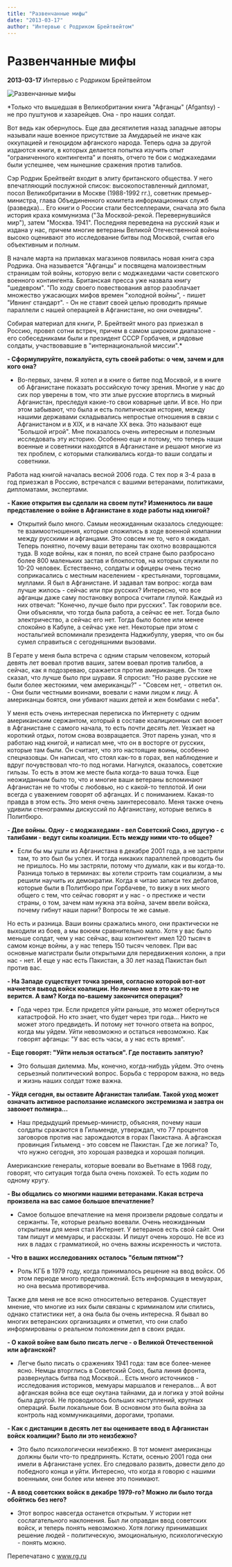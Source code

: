 ```yaml
---
title: "Развенчанные мифы"
date: "2013-03-17"
author: "Интервью с Родриком Брейтвейтом"
---
```


# Развенчанные мифы

**2013-03-17** Интервью с Родриком Брейтвейтом

![Развенчанные мифы](http://www.rg.ru/img/content/46/35/87/breit.jpg)

*Только что вышедшая в Великобритании книга "Афганцы" (Afgantsy) - не про пуштунов и хазарейцев. Она - про наших солдат.

Вот ведь как обернулось. Еще два десятилетия назад западные авторы называли наше военное присутствие за Амударьей не иначе как оккупацией и геноцидом афганского народа. Теперь одна за другой издаются книги, в которых делается попытка изучить опыт "ограниченного контингента" и понять, отчего те бои с моджахедами были успешнее, чем нынешние сражения против талибов.

Сэр Родрик Брейтвейт входит в элиту британского общества. У него впечатляющий послужной список: высокопоставленный дипломат, посол Великобритании в Москве (1988-1992 гг.), советник премьер-министра, глава Объединенного комитета информационных служб (разведка)... Его книги о России стали бестселлерами, сначала это была история краха коммунизма ("За Москвой-рекой. Перевернувшийся мир"), затем "Москва. 1941". Последняя переведена на русский язык и издана у нас, причем многие ветераны Великой Отечественной войны высоко оценивают это исследование битвы под Москвой, считая его объективным и полным.

В начале марта на прилавках магазинов появилась новая книга сэра Родрика. Она называется "Афганцы" и посвящена малоизвестным страницам той войны, которую вели с моджахедами части советского военного контингента. Британская пресса уже назвала книгу "шедевром". "По ходу своего повествования автор разоблачает множество ужасающих мифов времен "холодной войны", - пишет "Ивнинг cтандарт". - Он не ставит своей целью проводить прямые параллели с нашей операцией в Афганистане, но они очевидны".

Собирая материал для книги, Р. Брейтвейт много раз приезжал в Россию, провел сотни встреч, причем в самом широком диапазоне - его собеседниками были и президент СССР Горбачев, и рядовые солдаты, участвовавшие в "интернациональной миссии".*

**- Сформулируйте, пожалуйста, суть своей работы: о чем, зачем и для кого она?**

- Во-первых, зачем. Я хотел и в книге о битве под Москвой, и в книге об Афганистане показать российскую точку зрения. Многие у нас до сих пор уверены в том, что эти злые русские вторглись в мирный Афганистан, преследуя какие-то свои коварные цели. И все. Но при этом забывают, что была и есть политическая история, между нашими державами складывались непростые отношения в связи с Афганистаном и в XIX, и в начале XX века. Это называют еще "Большой игрой". Мне показалось очень интересным и полезным исследовать эту историю. Особенно еще и потому, что теперь наши военные и советники находятся в Афганистане и решают многие из тех проблем, с которыми сталкивались когда-то ваши солдаты и советники.

Работа над книгой началась весной 2006 года. С тех пор я 3-4 раза в год приезжал в Россию, встречался с вашими ветеранами, политиками, дипломатами, экспертами.

**- Какие открытия вы сделали на своем пути? Изменилось ли ваше представление о войне в Афганистане в ходе работы над книгой?**

- Открытий было много. Самым неожиданным оказалось следующее: те взаимоотношения, которые сложились в ходе военной компании между русскими и афганцами. Это совсем не то, чего я ожидал. Теперь понятно, почему ваши ветераны так охотно возвращаются туда. В ходе войны, как я понял, по всей стране было разбросано более 800 маленьких застав и блокпостов, на которых служили по 10-20 человек. Естественно, солдаты и офицеры очень тесно соприкасались с местным населением - крестьянами, торговцами, муллами. Я был в Афганистане. И задавал там вопрос: когда вам лучше жилось - сейчас или при русских? Интересно, что все афганцы даже саму постановку вопроса считали глупой. Каждый из них отвечал: "Конечно, лучше было при русских". Так говорили все. Они объясняли, что тогда была работа, а сейчас ее нет. Тогда было электричество, а сейчас его нет. Тогда было более или менее спокойно в Кабуле, а сейчас уже нет. Некоторые при этом с ностальгией вспоминали президента Наджибуллу, уверяя, что он бы сумел справиться с сегодняшними вызовами.

В Герате у меня была встреча с одним старым человеком, который девять лет воевал против ваших, затем воевал против талибов, а сейчас, как я подозреваю, сражается против американцев. Он тоже сказал, что лучше было при шурави. Я спросил: "Но разве русские не были более жестокими, чем американцы?" - "Совсем нет, - ответил он. - Они были честными воинами, воевали с нами лицом к лицу. А американцы боятся, они убивают наших детей и жен бомбами с неба".

У меня есть очень интересная переписка по Интернету с одним американским сержантом, который в составе коалиционных сил воюет в Афганистане с самого начала, то есть почти десять лет. Уезжает на короткий отдых, потом снова возвращается. Этот парень узнал, что я работаю над книгой, и написал мне, что он в восторге от русских, которые там были. Он считает, что это настоящие воины, особенно спецназовцы. Он написал, что стоял как-то в горах, вел наблюдение и вдруг почувствовал что-то под ногами. Нагнулся, оказалось, советские гильзы. То есть в этом же месте была когда-то ваша точка. Еще неожиданным было то, что и многие ваши ветераны вспоминают Афганистан не то чтобы с любовью, но с какой-то теплотой. И они всегда с уважением говорят об афганцах. И с пониманием. Какая-то правда в этом есть. Это меня очень заинтересовало. Меня также очень удивили стенограммы дискуссий по Афганистану, которые велись в Политбюро.

**- Две войны. Одну - с моджахедами - вел Советский Союз, другую - с талибами - ведут силы коалиции. Есть между ними что-то общее?**

- Если бы мы ушли из Афганистана в декабре 2001 года, а не застряли там, то это был бы успех. И тогда никаких параллелей проводить бы не пришлось. Но мы застряли, потому что думали, как и вы когда-то. Разница только в терминах: вы хотели строить там социализм, а мы решили научить их демократии. Когда я читаю записи тех дебатов, которые были в Политбюро при Горбачеве, то вижу в них много общего с тем, что сейчас говорят и у нас - о престиже и чести страны, о том, зачем нам нужна эта война, зачем ввели войска, почему гибнут наши парни? Вопросы те же самые.

Но есть и разница. Ваши воины сражались много, они практически не выходили из боев, а мы воюем сравнительно мало. Хотя у вас было меньше солдат, чем у нас сейчас, ваш контингент имел 120 тысяч в самом конце войны, а у нас теперь 150 тысяч человек. При вас основные магистрали были открытыми для передвижения колонн, а при нас - нет. И еще у нас есть Пакистан, а 30 лет назад Пакистан был против вас.

**- На Западе существует точка зрения, согласно которой вот-вот начнется вывод войск коалиции. Но лично мне в это как-то не верится. А вам? Когда по-вашему закончится операция?**

- Года через три. Если придется уйти раньше, это может обернуться катастрофой. Но кто знает, что будет через три года... Никто не может этого предвидеть. И потому нет точного ответа на вопрос, когда мы уйдем. Уйти невозможно и остаться невозможно. Как говорят афганцы: "У вас есть часы, а у нас есть время".

**- Еще говорят: "Уйти нельзя остаться". Где поставить запятую?**

- Это большая дилемма. Мы, конечно, когда-нибудь уйдем. Это очень серьезный политический вопрос. Борьба с террором важна, но ведь и жизнь наших солдат тоже важна.

**- Уйдя сегодня, вы оставите Афганистан талибам. Такой уход может означать активное расползание исламского экстремизма и завтра он завоюет полмира...**

- Наш предыдущий премьер-министр, объясняя, почему наши солдаты сражаются в Гильменде, утверждал, что 77 процентов заговоров против нас зарождаются в горах Пакистана. А афганская провинция Гильменд - это совсем не Пакистан. Где же логика? То, что нужно сегодня, это хорошая разведка и хорошая полиция.

Американские генералы, которые воевали во Вьетнаме в 1968 году, говорят, что ситуация тогда была очень похожей. То есть ходим по одному кругу.

**- Вы общались со многими нашими ветеранами. Какая встреча произвела на вас самое большое впечатление?**

- Самое большое впечатление на меня произвели рядовые солдаты и сержанты. Те, которые реально воевали. Очень неожиданным открытием для меня стал Интернет. У ветеранов есть свой сайт. Они там пишут и мемуары, и рассказы. И пишут очень хорошо. Не все из них в ладах с грамматикой, но очень важны искренность и чистота.

**- Что в ваших исследованиях осталось "белым пятном"?**

- Роль КГБ в 1979 году, когда принималось решение на ввод войск. Об этом периоде много предположений. Есть информация в мемуарах, но она весьма противоречива.

Также для меня не все ясно относительно ветеранов. Существует мнение, что многие из них были связаны с криминалом или спились, однако статистики нет, а она была бы очень интересна. Я бывал во многих ветеранских организациях и отметил, что они слабо информированы о реальном положении дел в своих рядах.

**- О какой войне вам было писать легче - о Великой Отечественной или афганской?**

- Легче было писать о сражениях 1941 года: там все более-менее ясно. Немцы вторглись в Советский Союз, была линия фронта, развернулась битва под Москвой... Есть много источников - исследования историков, мемуары маршалов и генералов... А вот афганская война все еще окутана тайнами, да и логика у этой войны была другой. Не проводилось больших наступлений, крупных операций. Были локальные бои. В основном это была война за контроль над коммуникациями, дорогами, тропами.

**- Как с дистанции в десять лет вы оцениваете ввод в Афганистан войск коалиции? Было ли это неизбежно?**

- Это было психологически неизбежно. В тот момент американцы должны были что-то предпринять. Кстати, осенью 2001 года они имели в Афганистане успех. Его следовало развить, довести дело до победного конца и уйти. Интересно, что когда я говорю с нашими военными, они более или менее это понимают.

**- А ввод советских войск в декабре 1979-го? Можно ли было тогда обойтись без него?**

- Этот вопрос навсегда останется открытым. У истории нет сослагательного наклонения. Был ли оправдан ввод советских войск, и теперь понять невозможно. Хотя логику принимавших решение людей - политическую, эмоциональную, психологическую - понять можно.

Перепечатано с www.rg.ru